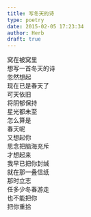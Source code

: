 ```yaml
---  
title: 写冬天的诗  
type: poetry  
date: 2015-02-05 17:23:34  
author: Herb  
draft: true
---  
```

窝在被窝里  
想写一首冬天的诗  
忽然想起  
现在已是春天了    
可天依旧  
将阴郁保持  
星光都未至  
怎么算是  
春天呢    
又想起你  
思念把脑海充斥  
才想起来  
我早已把你封缄  
就在那一叠信纸  
那时立志  
任多少冬春游走  
也不能把你  
把你重拾